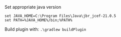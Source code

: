 Set appropriate java version
````
set JAVA_HOME=C:\Program Files\Java\jbr_jcef-21.0.5
set PATH=%JAVA_HOME%/bin;%PATH%
````

Build plugin with:
`.\gradlew buildPlugin`
